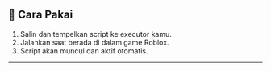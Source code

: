 ## 🚀 Cara Pakai

1. Salin dan tempelkan script ke executor kamu.
2. Jalankan saat berada di dalam game Roblox.
3. Script akan muncul dan aktif otomatis.

---

